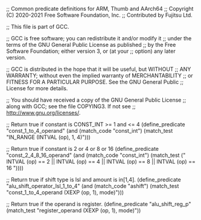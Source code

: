 ;; Common predicate definitions for ARM, Thumb and AArch64
;; Copyright (C) 2020-2021 Free Software Foundation, Inc.
;; Contributed by Fujitsu Ltd.

;; This file is part of GCC.

;; GCC is free software; you can redistribute it and/or modify it
;; under the terms of the GNU General Public License as published
;; by the Free Software Foundation; either version 3, or (at your
;; option) any later version.

;; GCC is distributed in the hope that it will be useful, but WITHOUT
;; ANY WARRANTY; without even the implied warranty of MERCHANTABILITY
;; or FITNESS FOR A PARTICULAR PURPOSE.  See the GNU General Public
;; License for more details.

;; You should have received a copy of the GNU General Public License
;; along with GCC; see the file COPYING3.  If not see
;; <http://www.gnu.org/licenses/>.

;; Return true if constant is CONST_INT >= 1 and <= 4
(define_predicate "const_1_to_4_operand"
  (and (match_code "const_int")
       (match_test "IN_RANGE (INTVAL (op), 1, 4)")))

;; Return true if constant is 2 or 4 or 8 or 16
(define_predicate "const_2_4_8_16_operand"
  (and (match_code "const_int")
       (match_test ("   INTVAL (op) == 2
                     || INTVAL (op) == 4
                     || INTVAL (op) == 8
                     || INTVAL (op) == 16 "))))

;; Return true if shift type is lsl and amount is in[1,4].
(define_predicate "alu_shift_operator_lsl_1_to_4"
  (and (match_code "ashift")
       (match_test "const_1_to_4_operand (XEXP (op, 1), mode)")))

;; Return true if the operand is register.
(define_predicate "alu_shift_reg_p"
  (match_test "register_operand (XEXP (op, 1), mode)"))
